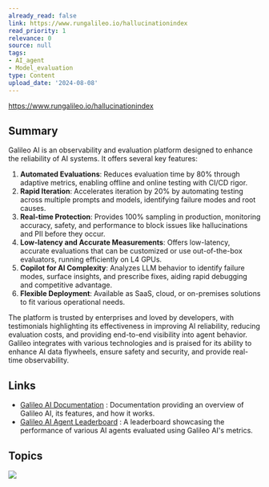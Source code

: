 ```yaml
---
already_read: false
link: https://www.rungalileo.io/hallucinationindex
read_priority: 1
relevance: 0
source: null
tags:
- AI_agent
- Model_evaluation
type: Content
upload_date: '2024-08-08'
---
```


https://www.rungalileo.io/hallucinationindex
## Summary

Galileo AI is an observability and evaluation platform designed to enhance the reliability of AI systems. It offers several key features:

1. **Automated Evaluations**: Reduces evaluation time by 80% through adaptive metrics, enabling offline and online testing with CI/CD rigor.
2. **Rapid Iteration**: Accelerates iteration by 20% by automating testing across multiple prompts and models, identifying failure modes and root causes.
3. **Real-time Protection**: Provides 100% sampling in production, monitoring accuracy, safety, and performance to block issues like hallucinations and PII before they occur.
4. **Low-latency and Accurate Measurements**: Offers low-latency, accurate evaluations that can be customized or use out-of-the-box evaluators, running efficiently on L4 GPUs.
5. **Copilot for AI Complexity**: Analyzes LLM behavior to identify failure modes, surface insights, and prescribe fixes, aiding rapid debugging and competitive advantage.
6. **Flexible Deployment**: Available as SaaS, cloud, or on-premises solutions to fit various operational needs.

The platform is trusted by enterprises and loved by developers, with testimonials highlighting its effectiveness in improving AI reliability, reducing evaluation costs, and providing end-to-end visibility into agent behavior. Galileo integrates with various technologies and is praised for its ability to enhance AI data flywheels, ensure safety and security, and provide real-time observability.
## Links

- [Galileo AI Documentation](https://v2docs.galileo.ai/what-is-galileo) : Documentation providing an overview of Galileo AI, its features, and how it works.
- [Galileo AI Agent Leaderboard](https://huggingface.co/spaces/galileo-ai/agent-leaderboard) : A leaderboard showcasing the performance of various AI agents evaluated using Galileo AI's metrics.

## Topics

![](topics/Platform/Galileo%20AI)